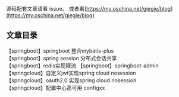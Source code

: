 源码配套文章请看 issue。
或者看[https://my.oschina.net/giegie/blog](https://my.oschina.net/giegie/blog)

## 文章目录
【springboot】springboot 整合mybatis-plus     
【springboot】spring session 分布式会话共享   
【springboot】redis实现限流
【springboot】springboot-admin
【springcloud】自定义jwt实现spring cloud nosession      
【springcloud】oauth2.0 实现spring cloud nosession   
【springcloud】配置中心高可用 configxx
